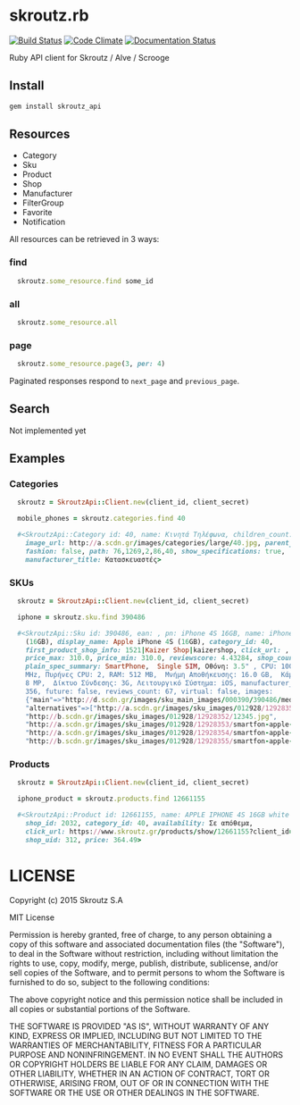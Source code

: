 # skroutz.rb

[![Build Status](https://travis-ci.org/skroutz/skroutz.rb.svg?branch=master)](https://travis-ci.org/skroutz/skroutz.rb)
[![Code Climate](https://codeclimate.com/github/skroutz/skroutz.rb/badges/gpa.svg)](https://codeclimate.com/github/skroutz/skroutz.rb)
[![Documentation Status](http://inch-ci.org/github/skroutz/skroutz.rb.svg?branch=master)](http://inch-ci.org/github/skroutz/skroutz.rb)

Ruby API client for Skroutz / Alve / Scrooge

## Install

```bash
gem install skroutz_api
```

## Resources

- Category
- Sku
- Product
- Shop
- Manufacturer
- FilterGroup
- Favorite
- Notification

All resources can be retrieved in 3 ways:

### find
```ruby
  skroutz.some_resource.find some_id
```

### all
```ruby
  skroutz.some_resource.all
```

### page
```ruby
  skroutz.some_resource.page(3, per: 4)
```

Paginated responses respond to `next_page` and `previous_page`.

## Search

Not implemented yet

## Examples

### Categories

```ruby
  skroutz = SkroutzApi::Client.new(client_id, client_secret)

  mobile_phones = skroutz.categories.find 40

  #<SkroutzApi::Category id: 40, name: Κινητά Τηλέφωνα, children_count: 0,
    image_url: http://a.scdn.gr/images/categories/large/40.jpg, parent_id: 86,
    fashion: false, path: 76,1269,2,86,40, show_specifications: true,
    manufacturer_title: Κατασκευαστές>
```

### SKUs

```ruby
  skroutz = SkroutzApi::Client.new(client_id, client_secret)

  iphone = skroutz.sku.find 390486

  #<SkroutzApi::Sku id: 390486, ean: , pn: iPhone 4S 16GB, name: iPhone 4S
    (16GB), display_name: Apple iPhone 4S (16GB), category_id: 40,
    first_product_shop_info: 1521|Kaizer Shop|kaizershop, click_url: ,
    price_max: 310.0, price_min: 310.0, reviewscore: 4.43284, shop_count: 1,
    plain_spec_summary: SmartPhone,  Single SIM, Οθόνη: 3.5" , CPU: 1000
    MHz, Πυρήνες CPU: 2, RAM: 512 MB,  Μνήμη Αποθήκευσης: 16.0 GB,  Κάμερα:
    8 MP,  Δίκτυο Σύνδεσης: 3G, Λειτουργικό Σύστημα: iOS, manufacturer_id:
    356, future: false, reviews_count: 67, virtual: false, images:
    {"main"=>"http://d.scdn.gr/images/sku_main_images/000390/390486/medium_1234.jpg",
    "alternatives"=>["http://a.scdn.gr/images/sku_images/012928/12928351/Untitled.jpg",
    "http://b.scdn.gr/images/sku_images/012928/12928352/12345.jpg",
    "http://a.scdn.gr/images/sku_images/012928/12928353/smartfon-apple-iphone-4s-16gb-white-md239ru-i-a-30014672b.jpg",
    "http://a.scdn.gr/images/sku_images/012928/12928354/smartfon-apple-iphone-4s-16gb-white-md239ru-i-a-30014672b2.jpg",
    "http://b.scdn.gr/images/sku_images/012928/12928355/smartfon-apple-iphone-4s-16gb-white-md239ru-i-a-30014672b1.jpg"]}>
```

### Products

```ruby
  skroutz = SkroutzApi::Client.new(client_id, client_secret)

  iphone_product = skroutz.products.find 12661155

  #<SkroutzApi::Product id: 12661155, name: APPLE IPHONE 4S 16GB white EU, sku_id: 390486,
    shop_id: 2032, category_id: 40, availability: Σε απόθεμα,
    click_url: https://www.skroutz.gr/products/show/12661155?client_id=a49yR0rl6TrVjBmJ8DF3sg%3D%3D&from=api,
    shop_uid: 312, price: 364.49>
```


# LICENSE

Copyright (c) 2015 Skroutz S.A

MIT License

Permission is hereby granted, free of charge, to any person obtaining
a copy of this software and associated documentation files (the
"Software"), to deal in the Software without restriction, including
without limitation the rights to use, copy, modify, merge, publish,
distribute, sublicense, and/or sell copies of the Software, and to
permit persons to whom the Software is furnished to do so, subject to
the following conditions:

The above copyright notice and this permission notice shall be
included in all copies or substantial portions of the Software.

THE SOFTWARE IS PROVIDED "AS IS", WITHOUT WARRANTY OF ANY KIND,
EXPRESS OR IMPLIED, INCLUDING BUT NOT LIMITED TO THE WARRANTIES OF
MERCHANTABILITY, FITNESS FOR A PARTICULAR PURPOSE AND
NONINFRINGEMENT. IN NO EVENT SHALL THE AUTHORS OR COPYRIGHT HOLDERS BE
LIABLE FOR ANY CLAIM, DAMAGES OR OTHER LIABILITY, WHETHER IN AN ACTION
OF CONTRACT, TORT OR OTHERWISE, ARISING FROM, OUT OF OR IN CONNECTION
WITH THE SOFTWARE OR THE USE OR OTHER DEALINGS IN THE SOFTWARE.
